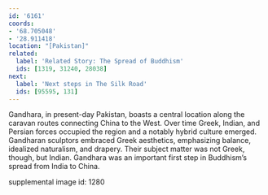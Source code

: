 ```yaml
---
id: '6161'
coords:
- '68.705048'
- '28.911418'
location: "[Pakistan]"
related:
  label: 'Related Story: The Spread of Buddhism'
  ids: [1319, 31240, 28038]
next:
  label: 'Next steps in The Silk Road'
  ids: [95595, 131]
---
```


Gandhara, in present-day Pakistan, boasts a central location along the caravan routes connecting China to the West. Over time Greek, Indian, and Persian forces occupied the region and a notably hybrid culture emerged. Gandharan sculptors embraced Greek aesthetics, emphasizing balance, idealized naturalism, and drapery. Their subject matter was not Greek, though, but Indian. Gandhara was an important first step in Buddhism’s spread from India to China.

supplemental image id: 1280
